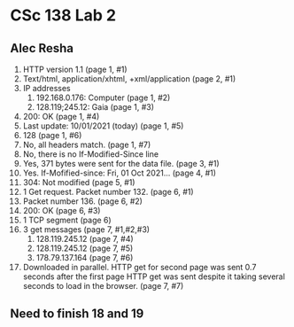 # CSc 138 Lab 2

## Alec Resha

1. HTTP version 1.1 (page 1, #1)
2. Text/html, application/xhtml, +xml/application (page 2, #1)
3. IP addresses
   1. 192.168.0.176: Computer (page 1, #2)
   2. 128.119;245.12: Gaia (page 1, #3)
4. 200: OK (page 1, #4)
5. Last update: 10/01/2021 (today) (page 1, #5)
6. 128 (page 1, #6)
7. No, all headers match. (page 1, #7)
8. No, there is no If-Modified-Since line
9. Yes, 371 bytes were sent for the data file. (page 3, #1)
10. Yes. If-Mofified-since: Fri, 01 Oct 2021... (page 4, #1)
11. 304: Not modified (page 5, #1)
12. 1 Get request. Packet number 132. (page 6, #1)
13. Packet number 136. (page 6, #2)
14. 200: OK (page 6, #3)
15. 1 TCP segment (page 6)
16. 3 get messages (page 7, #1,#2,#3)
    1. 128.119.245.12 (page 7, #4)
    2. 128.119.245.12 (page 7, #5)
    3. 178.79.137.164 (page 7, #6)
17. Downloaded in parallel. HTTP get for second page was sent 0.7 seconds after the first page HTTP get was sent despite it taking several seconds to load in the browser. (page 7, #7)

## Need to finish 18 and 19

